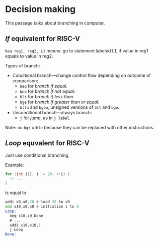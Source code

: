 # Decision making

This passage talks about branching in computer.

## *If* equivalent for RISC-V

`beq reg1, reg2, L1` means: go to statement labeled L1, if value in reg1 equals
to value in reg2.

Types of branch:

- Conditional branch—change control flow depending on outcome of comparison:
  - `beq` for *branch if equal*.
  - `bne` for *branch if not equal*.
  - `blt` for *branch if less than*.
  - `bge` for *branch if greater than or equal*.
  - `bltu` and `bgeu`, unsigned versions of `blt` and `bge`.
- Unconditional branch—always branch:
  - `j` for *jump*, as in `j label`.

Note: no `bgt` or`ble` because they can be replaced with other instructions.

## *Loop* equvalent for RISC-V

Just use conditional branching.

Example:
```cpp
for (int i{}; i != 20; ++i) {
  // ...
}
```
is equal to
```asm
addi x9,x0,20 # load 20 to x9
add x10,x0,x0 # initialize i to 0
Loop:
  beq x10,x9,Done
  # ...
  addi x10,x10,1
  j Loop
Done:
```
